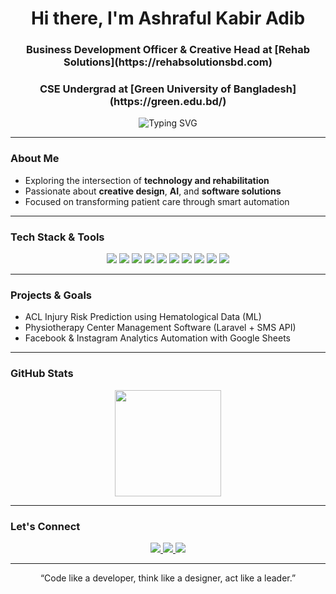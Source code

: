 <h1 align="center">Hi there, I'm Ashraful Kabir Adib</h1>
<h3 align="center">Business Development Officer & Creative Head at [Rehab Solutions](https://rehabsolutionsbd.com)</h3>
<h3 align="center">CSE Undergrad at [Green University of Bangladesh](https://green.edu.bd/)</h3>

<p align="center">
  <img src="https://readme-typing-svg.demolab.com?font=Lexend+Code&size=22&pause=1000&color=07fc94&center=true&vCenter=true&width=435&lines=Tech+%E2%9A%9C%EF%B8%8F+Health+%3D+Innovation;Building+PhysioTech+Solutions;Exploring+AI%2C+Automation%2C+and+Design" alt="Typing SVG" />
</p>

---

### About Me
- Exploring the intersection of **technology and rehabilitation**
- Passionate about **creative design**, **AI**, and **software solutions**
- Focused on transforming patient care through smart automation

---

### Tech Stack & Tools

<p align="center">
  <img src="https://img.shields.io/badge/C-00599C?style=for-the-badge&logo=c&logoColor=white"/>
  <img src="https://img.shields.io/badge/C%2B%2B-004482?style=for-the-badge&logo=c%2B%2B&logoColor=white"/>
  <img src="https://img.shields.io/badge/PHP-777BB4?style=for-the-badge&logo=php&logoColor=white"/>
  <img src="https://img.shields.io/badge/Python-3776AB?style=for-the-badge&logo=python&logoColor=white"/>
  <img src="https://img.shields.io/badge/Laravel-F9322C?style=for-the-badge&logo=laravel&logoColor=white"/>
  <img src="https://img.shields.io/badge/MySQL-4479A1?style=for-the-badge&logo=mysql&logoColor=white"/>
  <img src="https://img.shields.io/badge/React-20232A?style=for-the-badge&logo=react&logoColor=61DAFB"/>
  <img src="https://img.shields.io/badge/Git-F05032?style=for-the-badge&logo=git&logoColor=white"/>
  <img src="https://img.shields.io/badge/VSCode-007ACC?style=for-the-badge&logo=visual%20studio%20code&logoColor=white"/>
  <img src="https://img.shields.io/badge/Figma-F24E1E?style=for-the-badge&logo=figma&logoColor=white"/>
</p>

---

### Projects & Goals
- ACL Injury Risk Prediction using Hematological Data (ML)
- Physiotherapy Center Management Software (Laravel + SMS API)
- Facebook & Instagram Analytics Automation with Google Sheets

---

### GitHub Stats

<p align="center">
  <img src="https://github-readme-stats.vercel.app/api?username=ashrafavailable&show_icons=true&theme=default" height="170"/>
</p>

---

### Let's Connect

<p align="center">
  <a href="mailto:ashraf@rehabsolutionsbd.com">
    <img src="https://img.shields.io/badge/Gmail-D14836?style=for-the-badge&logo=gmail&logoColor=white" />
  </a>
  <a href="https://linkedin.com/in/ashrafisavailable">
    <img src="https://img.shields.io/badge/LinkedIn-blue?style=for-the-badge&logo=linkedin&logoColor=white" />
  </a>
  <a href="https://www.facebook.com/ashrafisavailable">
    <img src="https://img.shields.io/badge/Facebook-1877F2?style=for-the-badge&logo=facebook&logoColor=white" />
  </a>
</p>

---

<p align="center">
  “Code like a developer, think like a designer, act like a leader.”
</p>
